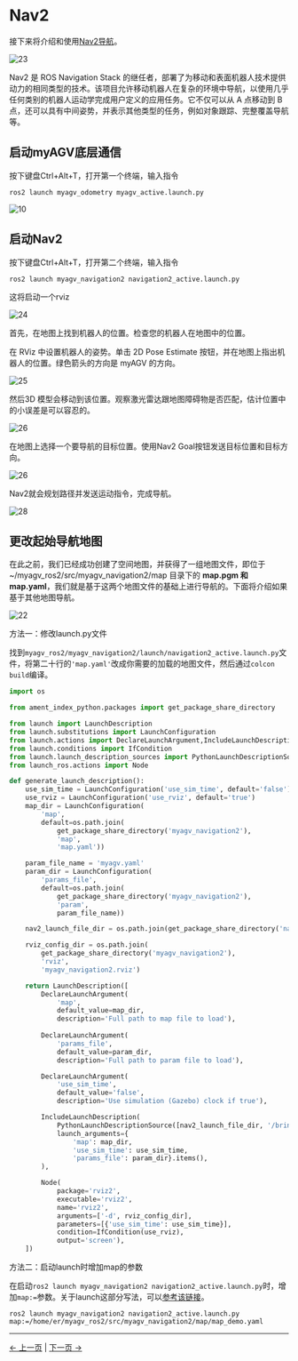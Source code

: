 # Nav2

接下来将介绍和使用[Nav2导航](https://docs.nav2.org/)。

![23](../../resources/6-SDKDevelopment/6.3/23.png)

Nav2 是 ROS Navigation Stack 的继任者，部署了为移动和表面机器人技术提供动力的相同类型的技术。该项目允许移动机器人在复杂的环境中导航，以使用几乎任何类别的机器人运动学完成用户定义的应用任务。它不仅可以从 A 点移动到 B 点，还可以具有中间姿势，并表示其他类型的任务，例如对象跟踪、完整覆盖导航等。

## 启动myAGV底层通信

按下键盘Ctrl+Alt+T，打开第一个终端，输入指令

```
ros2 launch myagv_odometry myagv_active.launch.py
```

![10](../../resources/6-SDKDevelopment/6.3/10.png)

## 启动Nav2

按下键盘Ctrl+Alt+T，打开第二个终端，输入指令

```
ros2 launch myagv_navigation2 navigation2_active.launch.py
```

这将启动一个rviz

![24](../../resources/6-SDKDevelopment/6.3/24.png)

首先，在地图上找到机器人的位置。检查您的机器人在地图中的位置。

在 RViz 中设置机器人的姿势。单击 2D Pose Estimate 按钮，并在地图上指出机器人的位置。绿色箭头的方向是 myAGV 的方向。

![25](../../resources/6-SDKDevelopment/6.3/25.png)

然后3D 模型会移动到该位置。观察激光雷达跟地图障碍物是否匹配，估计位置中的小误差是可以容忍的。

![26](../../resources/6-SDKDevelopment/6.3/26.png)

在地图上选择一个要导航的目标位置。使用Nav2 Goal按钮发送目标位置和目标方向。

![26](../../resources/6-SDKDevelopment/6.3/27.png)

Nav2就会规划路径并发送运动指令，完成导航。

![28](../../resources/6-SDKDevelopment/6.3/28.png)

## 更改起始导航地图

在此之前，我们已经成功创建了空间地图，并获得了一组地图文件，即位于 ~/myagv_ros2/src/myagv_navigation2/map 目录下的 **map.pgm 和 map.yaml**，我们就是基于这两个地图文件的基础上进行导航的。下面将介绍如果基于其他地图导航。

![22](../../resources/6-SDKDevelopment/6.3/22.png)

方法一：修改launch.py文件

找到`myagv_ros2/myagv_navigation2/launch/navigation2_active.launch.py`文件，将第二十行的`'map.yaml'`改成你需要的加载的地图文件，然后通过`colcon build`编译。

```python
import os

from ament_index_python.packages import get_package_share_directory

from launch import LaunchDescription
from launch.substitutions import LaunchConfiguration
from launch.actions import DeclareLaunchArgument,IncludeLaunchDescription
from launch.conditions import IfCondition
from launch.launch_description_sources import PythonLaunchDescriptionSource
from launch_ros.actions import Node

def generate_launch_description():
    use_sim_time = LaunchConfiguration('use_sim_time', default='false')
    use_rviz = LaunchConfiguration('use_rviz', default='true')
    map_dir = LaunchConfiguration(
        'map',
        default=os.path.join(
            get_package_share_directory('myagv_navigation2'),
            'map',
            'map.yaml'))

    param_file_name = 'myagv.yaml'
    param_dir = LaunchConfiguration(
        'params_file',
        default=os.path.join(
            get_package_share_directory('myagv_navigation2'),
            'param',
            param_file_name))

    nav2_launch_file_dir = os.path.join(get_package_share_directory('nav2_bringup'), 'launch')

    rviz_config_dir = os.path.join(
        get_package_share_directory('myagv_navigation2'),
        'rviz',
        'myagv_navigation2.rviz')

    return LaunchDescription([
        DeclareLaunchArgument(
            'map',
            default_value=map_dir,
            description='Full path to map file to load'),
    
        DeclareLaunchArgument(
            'params_file',
            default_value=param_dir,
            description='Full path to param file to load'),

        DeclareLaunchArgument(
            'use_sim_time',
            default_value='false',
            description='Use simulation (Gazebo) clock if true'),

        IncludeLaunchDescription(
            PythonLaunchDescriptionSource([nav2_launch_file_dir, '/bringup_launch.py']),
            launch_arguments={
                'map': map_dir,
                'use_sim_time': use_sim_time,
                'params_file': param_dir}.items(),
        ),

        Node(
            package='rviz2',
            executable='rviz2',
            name='rviz2',
            arguments=['-d', rviz_config_dir],
            parameters=[{'use_sim_time': use_sim_time}],
            condition=IfCondition(use_rviz),
            output='screen'),
    ])
```

方法二：启动launch时增加map的参数

在启动`ros2 launch myagv_navigation2 navigation2_active.launch.py`时，增加`map:=`参数。关于launch这部分写法，可以[参考该链接](https://docs.ros.org/en/galactic/Tutorials/Intermediate/Launch/Using-Substitutions.html)。

```
ros2 launch myagv_navigation2 navigation2_active.launch.py map:=/home/er/myagv_ros2/src/myagv_navigation2/map/map_demo.yaml
```

---

[← 上一页](6.2.6-Real-time_Mapping_with_Cartographer.md) | [下一页 →](6.2.8-Rtabmap.md)
